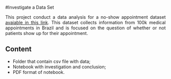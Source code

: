 #Investigate a Data Set

<div style="text-align: justify">
  This project conduct a data analysis for a no-show appointment dataset <a = href="https://www.google.com/url?q=https://d17h27t6h515a5.cloudfront.net/topher/2017/October/59dd2e9a_noshowappointments-kagglev2-may-2016/noshowappointments-kagglev2-may-2016.csv&sa=D&ust=1532469042118000">avaiable in this link</a>. This dataset collects information from 100k medical appointments in Brazil and is focused on the question of whether or not patients show up for their appointment.
</div>

## Content
* Folder that contain csv file with data;
* Notebook with investigation and conclusion;
* PDF format of notebook.
